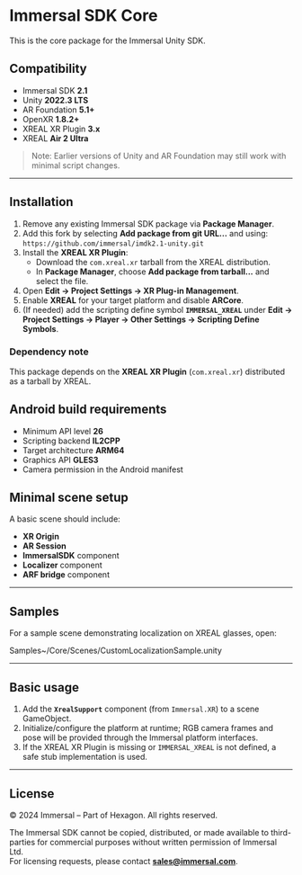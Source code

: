 # Immersal SDK Core
This is the core package for the Immersal Unity SDK.

## Compatibility
- Immersal SDK **2.1**
- Unity **2022.3 LTS**
- AR Foundation **5.1+**
- OpenXR **1.8.2+**
- XREAL XR Plugin **3.x**
- XREAL **Air 2 Ultra**

> Note: Earlier versions of Unity and AR Foundation may still work with minimal script changes.

---

## Installation

1. Remove any existing Immersal SDK package via **Package Manager**.
2. Add this fork by selecting **Add package from git URL...** and using:
   `https://github.com/immersal/imdk2.1-unity.git`
3. Install the **XREAL XR Plugin**:
   - Download the `com.xreal.xr` tarball from the XREAL distribution.
   - In **Package Manager**, choose **Add package from tarball...** and select the file.
4. Open **Edit → Project Settings → XR Plug-in Management**.
5. Enable **XREAL** for your target platform and disable **ARCore**.
6. (If needed) add the scripting define symbol **`IMMERSAL_XREAL`** under
   **Edit → Project Settings → Player → Other Settings → Scripting Define Symbols**.

### Dependency note
This package depends on the **XREAL XR Plugin** (`com.xreal.xr`) distributed as a tarball by XREAL.

## Android build requirements
- Minimum API level **26**
- Scripting backend **IL2CPP**
- Target architecture **ARM64**
- Graphics API **GLES3**
- Camera permission in the Android manifest

## Minimal scene setup
A basic scene should include:
- **XR Origin**
- **AR Session**
- **ImmersalSDK** component
- **Localizer** component
- **ARF bridge** component

---

## Samples
For a sample scene demonstrating localization on XREAL glasses, open:

Samples~/Core/Scenes/CustomLocalizationSample.unity

---

## Basic usage
1. Add the **`XrealSupport`** component (from `Immersal.XR`) to a scene GameObject.
2. Initialize/configure the platform at runtime; RGB camera frames and pose will be provided through the Immersal platform interfaces.
3. If the XREAL XR Plugin is missing or `IMMERSAL_XREAL` is not defined, a safe stub implementation is used.

---

## License
© 2024 Immersal – Part of Hexagon. All rights reserved.

The Immersal SDK cannot be copied, distributed, or made available to third-parties for commercial purposes without written permission of Immersal Ltd.  
For licensing requests, please contact **sales@immersal.com**.
